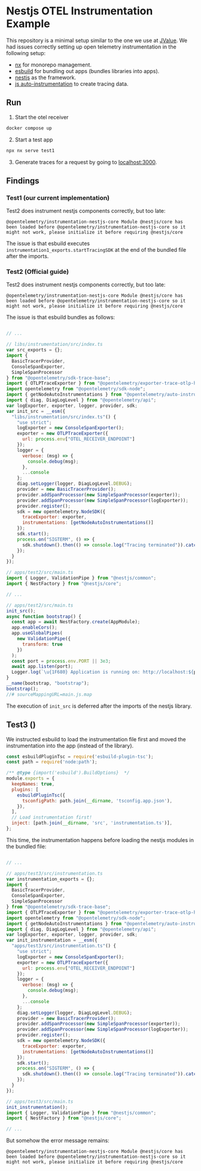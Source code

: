 # Nestjs OTEL Instrumentation Example

This repository is a minimal setup similar to the one we use at [JValue](github.com/jvalue).
We had issues correctly setting up open telemetry instrumentation in the following setup:
- [nx](nx.dev) for monorepo management.
- [esbuild](https://esbuild.github.io/) for bundling out apps (bundles libraries into apps).
- [nestjs](https://nestjs.com/) as the framework.
- [js auto-instrumentation](https://github.com/open-telemetry/opentelemetry-js-contrib) to create tracing data.

## Run

1. Start the otel receiver
```bash
docker compose up
```

2. Start a test app
```bash
npx nx serve test1
```

3. Generate traces for a request by going to [localhost:3000](localhost:3000).

## Findings

### Test1 (our current implementation)

Test2 does instrument nestjs components correctly, but too late:
```
@opentelemetry/instrumentation-nestjs-core Module @nestjs/core has been loaded before @opentelemetry/instrumentation-nestjs-core so it might not work, please initialize it before requiring @nestjs/core
```

The issue is that esbuild executes `instrumentation1_exports.startTracingSDK` at the end of the bundled file after the imports.

### Test2 (Official guide)

Test2 does instrument nestjs components correctly, but too late:
```
@opentelemetry/instrumentation-nestjs-core Module @nestjs/core has been loaded before @opentelemetry/instrumentation-nestjs-core so it might not work, please initialize it before requiring @nestjs/core
```

The issue is that esbuild bundles as follows:
```js

// ...

// libs/instrumentation/src/index.ts
var src_exports = {};
import {
  BasicTracerProvider,
  ConsoleSpanExporter,
  SimpleSpanProcessor
} from "@opentelemetry/sdk-trace-base";
import { OTLPTraceExporter } from "@opentelemetry/exporter-trace-otlp-http";
import opentelemetry from "@opentelemetry/sdk-node";
import { getNodeAutoInstrumentations } from "@opentelemetry/auto-instrumentations-node";
import { diag, DiagLogLevel } from "@opentelemetry/api";
var logExporter, exporter, logger, provider, sdk;
var init_src = __esm({
  "libs/instrumentation/src/index.ts"() {
    "use strict";
    logExporter = new ConsoleSpanExporter();
    exporter = new OTLPTraceExporter({
      url: process.env["OTEL_RECEIVER_ENDPOINT"]
    });
    logger = {
      verbose: (msg) => {
        console.debug(msg);
      },
      ...console
    };
    diag.setLogger(logger, DiagLogLevel.DEBUG);
    provider = new BasicTracerProvider();
    provider.addSpanProcessor(new SimpleSpanProcessor(exporter));
    provider.addSpanProcessor(new SimpleSpanProcessor(logExporter));
    provider.register();
    sdk = new opentelemetry.NodeSDK({
      traceExporter: exporter,
      instrumentations: [getNodeAutoInstrumentations()]
    });
    sdk.start();
    process.on("SIGTERM", () => {
      sdk.shutdown().then(() => console.log("Tracing terminated")).catch((error) => console.log("Error terminating tracing", error)).finally(() => process.exit(0));
    });
  }
});

// apps/test2/src/main.ts
import { Logger, ValidationPipe } from "@nestjs/common";
import { NestFactory } from "@nestjs/core";

// ...

// apps/test2/src/main.ts
init_src();
async function bootstrap() {
  const app = await NestFactory.create(AppModule);
  app.enableCors();
  app.useGlobalPipes(
    new ValidationPipe({
      transform: true
    })
  );
  const port = process.env.PORT || 3e3;
  await app.listen(port);
  Logger.log(`\u{1F680} Application is running on: http://localhost:${port}`);
}
__name(bootstrap, "bootstrap");
bootstrap();
//# sourceMappingURL=main.js.map

```

The execution of `init_src` is deferred after the imports of the nestjs library.


## Test3 ()

We instructed esbuild to load the instrumentation file first and moved the instrumentation into the app (instead of the library).
```js
const esbuildPluginTsc = require('esbuild-plugin-tsc');
const path = require('node:path');

/** @type {import('esbuild').BuildOptions}  */
module.exports = {
  keepNames: true,
  plugins: [
    esbuildPluginTsc({
      tsconfigPath: path.join(__dirname, 'tsconfig.app.json'),
    }),
  ],
  // Load instrumentation first!
  inject: [path.join(__dirname, 'src', 'instrumentation.ts')],
};
```

This time, the instrumentation happens before loading the nestjs modules in the bundled file:

```js

// ...

// apps/test3/src/instrumentation.ts
var instrumentation_exports = {};
import {
  BasicTracerProvider,
  ConsoleSpanExporter,
  SimpleSpanProcessor
} from "@opentelemetry/sdk-trace-base";
import { OTLPTraceExporter } from "@opentelemetry/exporter-trace-otlp-http";
import opentelemetry from "@opentelemetry/sdk-node";
import { getNodeAutoInstrumentations } from "@opentelemetry/auto-instrumentations-node";
import { diag, DiagLogLevel } from "@opentelemetry/api";
var logExporter, exporter, logger, provider, sdk;
var init_instrumentation = __esm({
  "apps/test3/src/instrumentation.ts"() {
    "use strict";
    logExporter = new ConsoleSpanExporter();
    exporter = new OTLPTraceExporter({
      url: process.env["OTEL_RECEIVER_ENDPOINT"]
    });
    logger = {
      verbose: (msg) => {
        console.debug(msg);
      },
      ...console
    };
    diag.setLogger(logger, DiagLogLevel.DEBUG);
    provider = new BasicTracerProvider();
    provider.addSpanProcessor(new SimpleSpanProcessor(exporter));
    provider.addSpanProcessor(new SimpleSpanProcessor(logExporter));
    provider.register();
    sdk = new opentelemetry.NodeSDK({
      traceExporter: exporter,
      instrumentations: [getNodeAutoInstrumentations()]
    });
    sdk.start();
    process.on("SIGTERM", () => {
      sdk.shutdown().then(() => console.log("Tracing terminated")).catch((error) => console.log("Error terminating tracing", error)).finally(() => process.exit(0));
    });
  }
});

// apps/test3/src/main.ts
init_instrumentation();
import { Logger, ValidationPipe } from "@nestjs/common";
import { NestFactory } from "@nestjs/core";

// ...

```

But somehow the error message remains:
```
@opentelemetry/instrumentation-nestjs-core Module @nestjs/core has been loaded before @opentelemetry/instrumentation-nestjs-core so it might not work, please initialize it before requiring @nestjs/core
```
